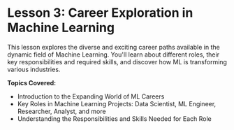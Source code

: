 # Lesson 3: Career Exploration in Machine Learning

This lesson explores the diverse and exciting career paths available in the dynamic field of Machine Learning. You'll learn about different roles, their key responsibilities and required skills, and discover how ML is transforming various industries.

**Topics Covered:**
- Introduction to the Expanding World of ML Careers
- Key Roles in Machine Learning Projects: Data Scientist, ML Engineer, Researcher, Analyst, and more
- Understanding the Responsibilities and Skills Needed for Each Role